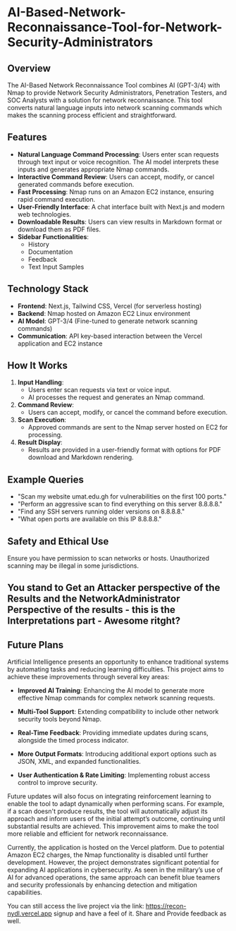 # AI-Based-Network-Reconnaissance-Tool-for-Network-Security-Administrators

## Overview
The AI-Based Network Reconnaissance Tool combines AI (GPT-3/4) with Nmap to provide Network Security Administrators, Penetration Testers, and SOC Analysts with a solution for network reconnaissance. This tool converts natural language inputs into network scanning commands which makes the scanning process efficient and straightforward.

## Features
- **Natural Language Command Processing**: Users enter scan requests through text input or voice recognition. The AI model interprets these inputs and generates appropriate Nmap commands.
- **Interactive Command Review**: Users can accept, modify, or cancel generated commands before execution.
- **Fast Processing**: Nmap runs on an Amazon EC2 instance, ensuring rapid command execution.
- **User-Friendly Interface**: A chat interface built with Next.js and modern web technologies.
- **Downloadable Results**: Users can view results in Markdown format or download them as PDF files.
- **Sidebar Functionalities**:
  - History
  - Documentation
  - Feedback
  - Text Input Samples

## Technology Stack
- **Frontend**: Next.js, Tailwind CSS, Vercel (for serverless hosting)
- **Backend**: Nmap hosted on Amazon EC2 Linux environment
- **AI Model**: GPT-3/4 (Fine-tuned to generate network scanning commands)
- **Communication**: API key-based interaction between the Vercel application and EC2 instance

## How It Works
1. **Input Handling**:
   - Users enter scan requests via text or voice input.
   - AI processes the request and generates an Nmap command.
2. **Command Review**:
   - Users can accept, modify, or cancel the command before execution.
3. **Scan Execution**:
   - Approved commands are sent to the Nmap server hosted on EC2 for processing.
4. **Result Display**:
   - Results are provided in a user-friendly format with options for PDF download and Markdown rendering.

## Example Queries
- "Scan my website umat.edu.gh for vulnerabilities on the first 100 ports."
- "Perform an aggressive scan to find everything on this server 8.8.8.8."
- "Find any SSH servers running older versions on 8.8.8.8."
- "What open ports are available on this IP 8.8.8.8."

## Safety and Ethical Use
Ensure you have permission to scan networks or hosts. Unauthorized scanning may be illegal in some jurisdictions.


## You stand to Get an Attacker perspective of the Results and the NetworkAdministrator Perspective of the results - this is the Interpretations part - Awesome ritght?

## Future Plans

Artificial Intelligence presents an opportunity to enhance traditional systems by automating tasks and reducing learning difficulties. This project aims to achieve these improvements through several key areas:

- **Improved AI Training**: Enhancing the AI model to generate more effective Nmap commands for complex network scanning requests.

- **Multi-Tool Support**: Extending compatibility to include other network security tools beyond Nmap.

- **Real-Time Feedback**: Providing immediate updates during scans, alongside the timed process indicator.

- **More Output Formats**: Introducing additional export options such as JSON, XML, and expanded functionalities.

- **User Authentication & Rate Limiting**: Implementing robust access control to improve security.

Future updates will also focus on integrating reinforcement learning to enable the tool to adapt dynamically when performing scans. For example, if a scan doesn't produce results, the tool will automatically adjust its approach and inform users of the initial attempt’s outcome, continuing until substantial results are achieved. This improvement aims to make the tool more reliable and efficient for network reconnaissance.

Currently, the application is hosted on the Vercel platform. Due to potential Amazon EC2 charges, the Nmap functionality is disabled until further development. However, the project demonstrates significant potential for expanding AI applications in cybersecurity. As seen in the military’s use of AI for advanced operations, the same approach can benefit blue teamers and security professionals by enhancing detection and mitigation capabilities.

You can still access the live project via the link: https://recon-nydl.vercel.app
signup and have a feel of it. Share and Provide feedback as well.

